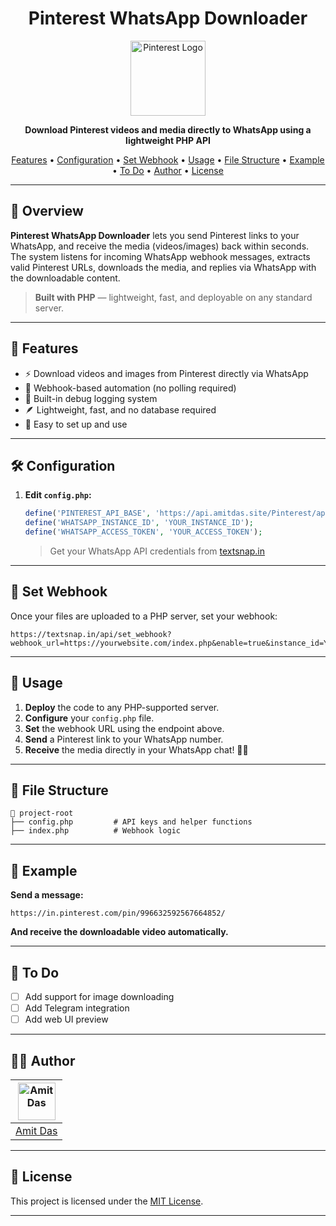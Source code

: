 <h1 align="center">Pinterest WhatsApp Downloader</h1>

<p align="center">
  <img src="https://user-images.githubusercontent.com/108335208/279916915-6dc196e8-0cf2-4c0b-8e99-2f60d97b0a0a.png" width="120" alt="Pinterest Logo"/>
</p>
<p align="center">
  <b>Download Pinterest videos and media directly to WhatsApp using a lightweight PHP API</b>
</p>
<p align="center">
  <a href="#-features">Features</a> •
  <a href="#-configuration">Configuration</a> •
  <a href="#-set-webhook">Set Webhook</a> •
  <a href="#-usage">Usage</a> •
  <a href="#-file-structure">File Structure</a> •
  <a href="#-example">Example</a> •
  <a href="#-to-do">To Do</a> •
  <a href="#-author">Author</a> •
  <a href="#-license">License</a>
</p>

---

## 📌 Overview

**Pinterest WhatsApp Downloader** lets you send Pinterest links to your WhatsApp, and receive the media (videos/images) back within seconds. The system listens for incoming WhatsApp webhook messages, extracts valid Pinterest URLs, downloads the media, and replies via WhatsApp with the downloadable content.

> **Built with PHP** — lightweight, fast, and deployable on any standard server.

---

## 🚀 Features

- ⚡️ Download videos and images from Pinterest directly via WhatsApp
- 🔗 Webhook-based automation (no polling required)
- 📝 Built-in debug logging system
- 🪶 Lightweight, fast, and no database required
- 💬 Easy to set up and use

---

## 🛠️ Configuration

1. **Edit `config.php`:**

    ```php
    define('PINTEREST_API_BASE', 'https://api.amitdas.site/Pinterest/api/');
    define('WHATSAPP_INSTANCE_ID', 'YOUR_INSTANCE_ID');
    define('WHATSAPP_ACCESS_TOKEN', 'YOUR_ACCESS_TOKEN');
    ```

    > Get your WhatsApp API credentials from [textsnap.in](https://textsnap.in/)

---

## 🔗 Set Webhook

Once your files are uploaded to a PHP server, set your webhook:

```
https://textsnap.in/api/set_webhook?webhook_url=https://yourwebsite.com/index.php&enable=true&instance_id=YOUR_INSTANCE_ID&access_token=YOUR_ACCESS_TOKEN
```

---

## 📝 Usage

1. **Deploy** the code to any PHP-supported server.
2. **Configure** your `config.php` file.
3. **Set** the webhook URL using the endpoint above.
4. **Send** a Pinterest link to your WhatsApp number.
5. **Receive** the media directly in your WhatsApp chat! 🎥✅

---

## 📂 File Structure

```text
📁 project-root
├── config.php         # API keys and helper functions
├── index.php          # Webhook logic
```

---

## 📸 Example

**Send a message:**

```
https://in.pinterest.com/pin/996632592567664852/
```

**And receive the downloadable video automatically.**

---

## 📌 To Do

- [ ] Add support for image downloading
- [ ] Add Telegram integration
- [ ] Add web UI preview

---

## 👨‍💻 Author

| [<img src="https://avatars.githubusercontent.com/u/108335208?v=4" width="60" alt="Amit Das"/>](https://amitdas.site) |
|:---:|
| [Amit Das](https://amitdas.site) |

---

## 📄 License

This project is licensed under the [MIT License](LICENSE).

---
